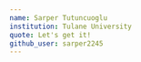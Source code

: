 ```yaml
---
name: Sarper Tutuncuoglu
institution: Tulane University
quote: Let's get it!
github_user: sarper2245
---
```

